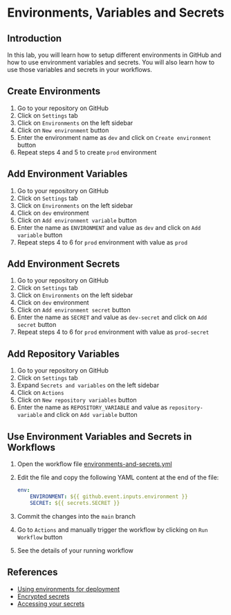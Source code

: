 # Environments, Variables and Secrets

## Introduction

In this lab, you will learn how to setup different environments in GitHub and how to use environment variables and secrets. You will also learn how to use those variables and secrets in your workflows.

## Create Environments

1. Go to your repository on GitHub
2. Click on `Settings` tab
3. Click on `Environments` on the left sidebar
4. Click on `New environment` button
5. Enter the environment name as `dev` and click on `Create environment` button
6. Repeat steps 4 and 5 to create `prod` environment

## Add Environment Variables

1. Go to your repository on GitHub
2. Click on `Settings` tab
3. Click on `Environments` on the left sidebar
4. Click on `dev` environment
5. Click on `Add environment variable` button
6. Enter the name as `ENVIRONMENT` and value as `dev` and click on `Add variable` button
7. Repeat steps 4 to 6 for `prod` environment with value as `prod`

## Add Environment Secrets

1. Go to your repository on GitHub
2. Click on `Settings` tab
3. Click on `Environments` on the left sidebar
4. Click on `dev` environment
5. Click on `Add environment secret` button
6. Enter the name as `SECRET` and value as `dev-secret` and click on `Add secret` button
7. Repeat steps 4 to 6 for `prod` environment with value as `prod-secret`

## Add Repository Variables

1. Go to your repository on GitHub
2. Click on `Settings` tab
3. Expand `Secrets and variables` on the left sidebar
4. Click on `Actions`
5. Click on `New repository variables` button
6. Enter the name as `REPOSITORY_VARIABLE` and value as `repository-variable` and click on `Add variable` button

## Use Environment Variables and Secrets in Workflows

1. Open the workflow file [environments-and-secrets.yml](/.github/workflows/environments-variables-and-secrets.yml)
2. Edit the file and copy the following YAML content at the end of the file:

   ```YAML
   env:
       ENVIRONMENT: ${{ github.event.inputs.environment }}
       SECRET: ${{ secrets.SECRET }}
   ```

3. Commit the changes into the `main` branch
4. Go to `Actions` and manually trigger the workflow by clicking on `Run Workflow` button
5. See the details of your running workflow

## References

- [Using environments for deployment](https://docs.github.com/en/actions/deployment/targeting-different-environments/using-environments-for-deployment)
- [Encrypted secrets](https://docs.github.com/en/actions/security-guides/encrypted-secrets)
- [Accessing your secrets](https://docs.github.com/en/actions/security-guides/encrypted-secrets#accessing-your-secrets)

